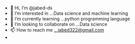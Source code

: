 - 👋 Hi, I’m @jabed-ds
- 👀 I’m interested in ...Data science and machine learning
- 🌱 I’m currently learning ...python programming language
- 💞️ I’m looking to collaborate on ...Data science
- 📫 How to reach me ...jabed322@gmail.com
- 

<!---
jabed-ds/jabed-ds is a ✨ special ✨ repository because its `README.md` (this file) appears on your GitHub profile.
You can click the Preview link to take a look at your changes.
--->
